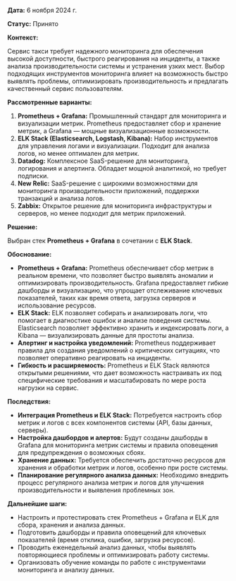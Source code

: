**Дата:** 6 ноября 2024 г.

**Статус:** Принято

**Контекст:**

Сервис такси требует надежного мониторинга для обеспечения высокой доступности, быстрого реагирования на инциденты, а также анализа производительности системы и устранения узких мест. Выбор подходящих инструментов мониторинга влияет на возможность быстро выявлять проблемы, оптимизировать производительность и предлагать качественный сервис пользователям.

**Рассмотренные варианты:**

1. **Prometheus + Grafana:** Промышленный стандарт для мониторинга и визуализации метрик. Prometheus предоставляет сбор и хранение метрик, а Grafana — мощные визуализационные возможности.
2. **ELK Stack (Elasticsearch, Logstash, Kibana):** Набор инструментов для управления логами и визуализации. Подходит для анализа логов, но менее оптимален для метрик.
3. **Datadog:** Комплексное SaaS-решение для мониторинга, логирования и алертинга. Обладает мощной аналитикой, но требует подписки.
4. **New Relic:** SaaS-решение с широкими возможностями для мониторинга производительности приложений, поддержки транзакций и анализа логов.
5. **Zabbix:** Открытое решение для мониторинга инфраструктуры и серверов, но менее подходит для метрик приложений.

**Решение:**

Выбран стек **Prometheus + Grafana** в сочетании с **ELK Stack**.

**Обоснование:**

- **Prometheus + Grafana:** Prometheus обеспечивает сбор метрик в реальном времени, что позволяет быстро выявлять аномалии и оптимизировать производительность. Grafana предоставляет гибкие дашборды и визуализацию, что упрощает отслеживание ключевых показателей, таких как время ответа, загрузка серверов и использование ресурсов.
- **ELK Stack:** ELK позволяет собирать и анализировать логи, что помогает в диагностике ошибок и анализе поведения системы. Elasticsearch позволяет эффективно хранить и индексировать логи, а Kibana — визуализировать данные для простоты анализа.
- **Алертинг и настройка уведомлений:** Prometheus поддерживает правила для создания уведомлений о критических ситуациях, что позволяет оперативно реагировать на инциденты.
- **Гибкость и расширяемость:** Prometheus и ELK Stack являются открытыми решениями, что дает возможность настраивать их под специфические требования и масштабировать по мере роста нагрузки на сервис.

**Последствия:**

- **Интеграция Prometheus и ELK Stack:** Потребуется настроить сбор метрик и логов с всех компонентов системы (API, базы данных, серверы).
- **Настройка дашбордов и алертов:** Будут созданы дашборды в Grafana для мониторинга метрик системы и правила оповещения для предупреждения о возможных сбоях.
- **Хранение данных:** Требуется обеспечить достаточно ресурсов для хранения и обработки метрик и логов, особенно при росте системы.
- **Планирование регулярного анализа данных:** Необходимо внедрить процесс регулярного анализа метрик и логов для улучшения производительности и выявления проблемных зон.

**Дальнейшие шаги:**

- Настроить и протестировать стек Prometheus + Grafana и ELK для сбора, хранения и анализа данных.
- Подготовить дашборды и правила оповещений для ключевых показателей (время отклика, ошибки, загрузка ресурсов).
- Проводить еженедельный анализ данных, чтобы выявлять повторяющиеся проблемы и оптимизировать работу системы.
- Организовать обучение команды по работе с инструментами мониторинга и анализу данных.